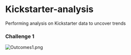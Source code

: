 # Kickstarter-analysis
Performing analysis on Kickstarter data to uncover trends 
### Challenge 1 
![Outcomes1.png](luisr\Pictures\Outcomes1.png)
